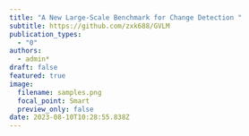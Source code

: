 ```yaml
---
title: "A New Large-Scale Benchmark for Change Detection "
subtitle: https://github.com/zxk688/GVLM
publication_types:
  - "0"
authors:
  - admin*
draft: false
featured: true
image:
  filename: samples.png
  focal_point: Smart
  preview_only: false
date: 2023-08-10T10:28:55.838Z
---
```

